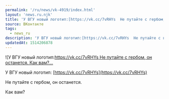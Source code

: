 ```yaml
---
permalink: '/ru/news/vk-4919/index.html'
layout: 'news.ru.njk'
title: 'У ВГУ новый логотип:[https://vk.cc/7vRHYs  Не путайте с гербом, он останется. Как вам?'
source: ВКонтакте
tags:
  - news_ru
description: 'У ВГУ новый логотип:[https://vk.cc/7vRHYs  Не путайте с гербом, он останется. Как вам?…'
updatedAt: 1514206878
---
```

![У ВГУ новый логотип:[https://vk.cc/7vRHYs  Не путайте с гербом, он останется. Как вам?…](https://sun9-76.userapi.com/impf/c824502/v824502226/5a10e/fXv0HubwGX8.jpg?size=1034x541&quality=96&proxy=1&sign=bae90a261dfe01196154a0e579ba7b7c&c_uniq_tag=UqqdJCIOI-yJ13e7XzwrFcnWSkCh6RsQI6oQ980-VoI&type=album)

У ВГУ новый логотип: [https://vk.cc/7vRHYs](https://vk.cc/7vRHYs)

Не путайте с гербом, он останется.

Как вам?
